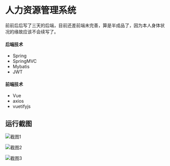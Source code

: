 # 人力资源管理系统
前前后后写了三天的后端，目前还差前端未完善，算是半成品了，因为本人身体状况的缘故应该不会续写了。

#### 后端技术
- Spring
- SpringMVC
- Mybatis
- JWT

#### 前端技术
- Vue
- axios
- vuetifyjs

## 运行截图
![截图1](http://tu.yaohuo.me/imgs/2020/05/2634c1922658d3b2.png "截图1")

![截图2](http://tu.yaohuo.me/imgs/2020/05/69e3452d210ad8c1.png "截图2")

![截图3](http://tu.yaohuo.me/imgs/2020/05/1d76e30cfc6d255e.png "截图3")
